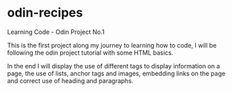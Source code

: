 # odin-recipes

Learning Code - Odin Project No.1

This is the first project along my journey to learning how to code, I will be following the odin project tutorial with some HTML basics.

In the end I will display the use of different tags to display information on a page, the use of lists, anchor tags and images, embedding links on the page and correct use of heading and paragraphs.
